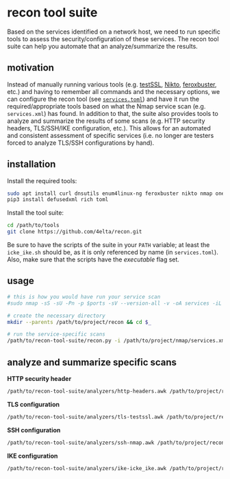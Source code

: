 # recon tool suite

Based on the services identified on a network host, we need to run specific tools to assess the security/configuration of these services.
The recon tool suite can help you automate that an analyze/summarize the results.

## motivation

Instead of manually running various tools (e.g. [testSSL](https://testssl.sh/), [Nikto](https://cirt.net/nikto2), [feroxbuster](https://github.com/epi052/feroxbuster), etc.) and having to remember all commands and the necessary options, we can configure the recon tool (see [`services.toml`](services.toml)) and have it run the required/appropriate tools based on what the Nmap service scan (e.g. `services.xml`) has found.
In addition to that, the suite also provides tools to analyze and summarize the results of some scans (e.g. HTTP security headers, TLS/SSH/IKE configuration, etc.).
This allows for an automated and consistent assessment of specific services (i.e. no longer are testers forced to analyze TLS/SSH configurations by hand).

## installation

Install the required tools:

```sh
sudo apt install curl dnsutils enum4linux-ng feroxbuster nikto nmap onesixtyone seclists smbclient snmp testssl.sh whatweb
pip3 install defusedxml rich toml
```

Install the tool suite:

```sh
cd /path/to/tools
git clone https://github.com/4elta/recon.git
```

Be sure to have the scripts of the suite in your `PATH` variable; at least the `icke_ike.sh` should be, as it is only referenced by name (in `services.toml`).
Also, make sure that the scripts have the *executable* flag set.

## usage 

```sh
# this is how you would have run your service scan
#sudo nmap -sS -sU -Pn -p $ports -sV --version-all -v -oA services -iL targets-online.txt 

# create the necessary directory
mkdir --parents /path/to/project/recon && cd $_

# run the service-specific scans
/path/to/recon-tool-suite/recon.py -i /path/to/project/nmap/services.xml -o .
```

## analyze and summarize specific scans

**HTTP security header**

```sh
/path/to/recon-tool-suite/analyzers/http-headers.awk /path/to/project/recon/*/services/*-index.log
```

**TLS configuration**

```sh
/path/to/recon-tool-suite/analyzers/tls-testssl.awk /path/to/project/recon/*/services/*-testssl.log
```

**SSH configuration**

```sh
/path/to/recon-tool-suite/analyzers/ssh-nmap.awk /path/to/project/recon/*/services/ssh*nmap.log
```

**IKE configuration**

```sh
/path/to/recon-tool-suite/analyzers/ike-icke_ike.awk /path/to/project/recon/*/services/*-icke_ike.log
```


